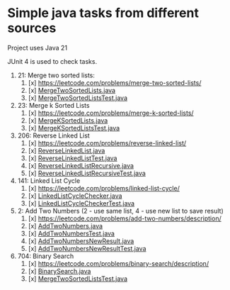 # Simple java tasks from different sources
Project uses Java 21

JUnit 4 is used to check tasks.

1. 21: Merge two sorted lists: 
   1. [x] https://leetcode.com/problems/merge-two-sorted-lists/
   2. [x] [MergeTwoSortedLists.java](src/main/java/ru/rita/simple/java/lists/MergeTwoSortedLists.java)
   3. [x] [MergeTwoSortedListsTest.java](src/test/java/ru/rita/simple/java/lists/MergeTwoSortedListsTest.java)
2. 23: Merge k Sorted Lists
   1. [x] https://leetcode.com/problems/merge-k-sorted-lists/
   2. [x] [MergeKSortedLists.java](src/main/java/ru/rita/simple/java/lists/MergeKSortedLists.java)
   3. [x] [MergeKSortedListsTest.java](src/test/java/ru/rita/simple/java/lists/MergeKSortedListsTest.java)
3. 206: Reverse Linked List
   1. [x] https://leetcode.com/problems/reverse-linked-list/
   2. [x] [ReverseLinkedList.java](src/main/java/ru/rita/simple/java/lists/ReverseLinkedList.java)
   3. [x] [ReverseLinkedListTest.java](src/test/java/ru/rita/simple/java/lists/ReverseLinkedListTest.java)
   4. [x] [ReverseLinkedListRecursive.java](src/main/java/ru/rita/simple/java/lists/ReverseLinkedListRecursive.java)
   5. [x] [ReverseLinkedListRecursiveTest.java](src/test/java/ru/rita/simple/java/lists/ReverseLinkedListRecursiveTest.java)
4. 141: Linked List Cycle
   1. [x] https://leetcode.com/problems/linked-list-cycle/
   2. [x] [LinkedListCycleChecker.java](src/main/java/ru/rita/simple/java/lists/LinkedListCycleChecker.java)
   3. [x] [LinkedListCycleCheckerTest.java](src/test/java/ru/rita/simple/java/lists/LinkedListCycleCheckerTest.java)
5. 2: Add Two Numbers (2 - use same list, 4 - use new list to save result)
   1. [x] https://leetcode.com/problems/add-two-numbers/description/
   2. [x] [AddTwoNumbers.java](src/main/java/ru/rita/simple/java/lists/AddTwoNumbers.java)
   3. [x] [AddTwoNumbersTest.java](src/test/java/ru/rita/simple/java/lists/AddTwoNumbersTest.java)
   4. [x] [AddTwoNumbersNewResult.java](src/main/java/ru/rita/simple/java/lists/AddTwoNumbersNewResult.java)
   3. [x] [AddTwoNumbersNewResultTest.java](src/test/java/ru/rita/simple/java/lists/AddTwoNumbersNewResultTest.java)
6. 704: Binary Search 
   1. [x] https://leetcode.com/problems/binary-search/description/
   2. [x] [BinarySearch.java](src/main/java/ru/rita/simple/java/binarysearch/BinarySearch.java)
   3. [x] [MergeTwoSortedListsTest.java](src/test/java/ru/rita/simple/java/binarysearch/BinarySearchTest.java)
